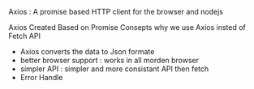 Axios :
A promise based HTTP client for the browser and nodejs

Axios Created Based on Promise Consepts
why we use Axios insted of Fetch API

  - Axios converts the data to Json formate
  - better browser support : works in all morden browser
  - simpler API : simpler and more consistant API then fetch
  - Error Handle

